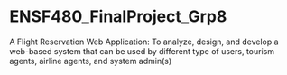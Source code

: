 # ENSF480_FinalProject_Grp8
A Flight Reservation Web Application:  To analyze, design, and develop a web-based system that can be used by different type of users, tourism agents, airline agents, and system admin(s)
